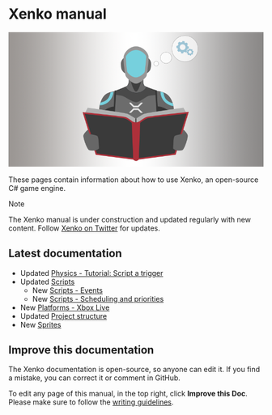 
# Xenko manual

![Manual](media/manual.png)

These pages contain information about how to use Xenko, an open-source C# game engine.

>[!Note]
>The Xenko manual is under construction and updated regularly with new content. Follow [Xenko on Twitter](https://twitter.com/xenko3d?lang=en) for updates.

## Latest documentation

* <span class="label label-doc-highlight">Updated</span> [Physics - Tutorial: Script a trigger](physics/script-a-trigger.md)
* <span class="label label-doc-highlight">Updated</span> [Scripts](scripts/index.md)
    * <span class="label label-doc-highlight">New</span> [Scripts - Events](scripts/events.md)
    * <span class="label label-doc-highlight">New</span> [Scripts - Scheduling and priorities](scripts/scheduling-and-priorities.md)
* <span class="label label-doc-highlight">New</span> [Platforms - Xbox Live](platforms/uwp/xbox-live.md)
* <span class="label label-doc-highlight">Updated</span> [Project structure](get-started/project-structure.md)
* <span class="label label-doc-highlight">New</span> [Sprites](sprites/index.md)

## Improve this documentation

The Xenko documentation is open-source, so anyone can edit it. If you find a mistake, you can correct it or comment in GitHub.

To edit any page of this manual, in the top right, click **Improve this Doc**. Please make sure to follow the [writing guidelines](https://github.com/SiliconStudio/xenko-docs/blob/master-1.9/GUIDELINES.md).